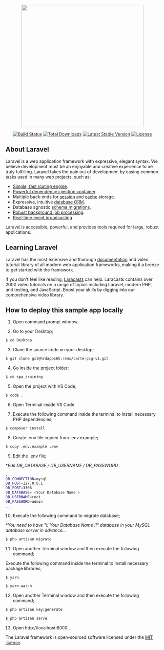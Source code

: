 <p align="center"><a href="https://laravel.com" target="_blank"><img src="https://raw.githubusercontent.com/laravel/art/master/logo-lockup/5%20SVG/2%20CMYK/1%20Full%20Color/laravel-logolockup-cmyk-red.svg" width="400"></a></p>

<p align="center">
<a href="https://travis-ci.org/laravel/framework"><img src="https://travis-ci.org/laravel/framework.svg" alt="Build Status"></a>
<a href="https://packagist.org/packages/laravel/framework"><img src="https://img.shields.io/packagist/dt/laravel/framework" alt="Total Downloads"></a>
<a href="https://packagist.org/packages/laravel/framework"><img src="https://img.shields.io/packagist/v/laravel/framework" alt="Latest Stable Version"></a>
<a href="https://packagist.org/packages/laravel/framework"><img src="https://img.shields.io/packagist/l/laravel/framework" alt="License"></a>
</p>

## About Laravel

Laravel is a web application framework with expressive, elegant syntax. We believe development must be an enjoyable and creative experience to be truly fulfilling. Laravel takes the pain out of development by easing common tasks used in many web projects, such as:

- [Simple, fast routing engine](https://laravel.com/docs/routing).
- [Powerful dependency injection container](https://laravel.com/docs/container).
- Multiple back-ends for [session](https://laravel.com/docs/session) and [cache](https://laravel.com/docs/cache) storage.
- Expressive, intuitive [database ORM](https://laravel.com/docs/eloquent).
- Database agnostic [schema migrations](https://laravel.com/docs/migrations).
- [Robust background job processing](https://laravel.com/docs/queues).
- [Real-time event broadcasting](https://laravel.com/docs/broadcasting).

Laravel is accessible, powerful, and provides tools required for large, robust applications.

## Learning Laravel

Laravel has the most extensive and thorough [documentation](https://laravel.com/docs) and video tutorial library of all modern web application frameworks, making it a breeze to get started with the framework.

If you don't feel like reading, [Laracasts](https://laracasts.com) can help. Laracasts contains over 2000 video tutorials on a range of topics including Laravel, modern PHP, unit testing, and JavaScript. Boost your skills by digging into our comprehensive video library.

## How to deploy this sample app locally

1. Open command prompt window.

2. Go to your Desktop;

```bash
$ cd Desktop
```

3. Clone the source code on your desktop;

```bash
$ git clone git@hrdapps65:rems/carte-pcg-v1.git
```

4. Go inside the project folder;

```bash
$ cd spa_training
```

5. Open the project with VS Code;

```bash
$ code .
```

6. Open Terminal inside VS Code.

7. Execute the following command inside the terminal to install necessary PHP dependencies;

```bash
$ composer install
```

8. Create .env file copied from .env.example;

```bash
$ copy .env.example .env
```

9. Edit the .env file;

**Edit DB_DATABASE / DB_USERNAME / DB_PASSWORD*

```bash
...
DB_CONNECTION=mysql
DB_HOST=127.0.0.1
DB_PORT=3306
DB_DATABASE= <Your Database Name > 
DB_USERNAME=root
DB_PASSWORD=admin
...
```

10. Execute the following command to migrate database;

**You need to have "!! Your Database Name !!" database in your MySQL database server in advance...*


```bash
$ php artisan migrate
```

11. Open another Terminal window and then execute the following command;

Execute the following command inside the terminal to install necessary package libraries;

```bash
$ yarn
```

```bash
$ yarn watch
```

12. Open another Terminal window and then execute the following command;

```bash
$ php artisan key:generate
```

```bash
$ php artisan serve
```

13. Open http://localhost:8000 .




The Laravel framework is open-sourced software licensed under the [MIT license](https://opensource.org/licenses/MIT).
